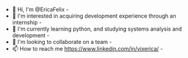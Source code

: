 - 👋 Hi, I'm @EricaFelix -
- 👀 I'm interested in acquiring development experience through an internship -
- 🌱 I'm currently learning python, and studying systems analysis and development -
- 💞️ I'm looking to collaborate on a team - 
- 📫 How to reach me https://www.linkedin.com/in/vixerica/ -

<!---
vixerica/vixerica is a ✨ special ✨ repository because its `README.md` (this file) appears on your GitHub profile.
You can click the Preview link to take a look at your changes.
--->
